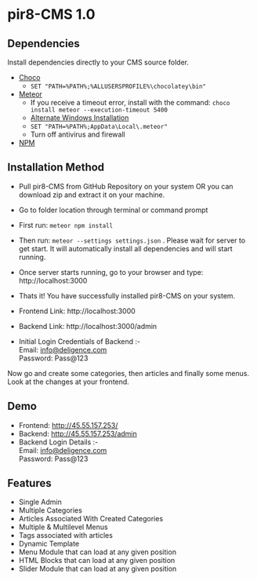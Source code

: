 # pir8-CMS 1.0

## Dependencies
Install dependencies directly to your CMS source folder.
- [Choco](https://chocolatey.org/install) 
    - `SET "PATH=%PATH%;%ALLUSERSPROFILE%\chocolatey\bin"`    
- [Meteor](https://www.meteor.com/install)
    - If you receive a timeout error, install with the command: `choco install meteor --execution-timeout 5400`
    - [Alternate Windows Installation](https://github.com/meteor/docs/blob/master/long-form/alternate-windows-installation.md)
    - `SET "PATH=%PATH%;AppData\Local\.meteor"`
    - Turn off antivirus and firewall
- [NPM](https://www.npmjs.com/get-npm)


## Installation Method
- Pull pir8-CMS from GitHub Repository on your system OR you can download zip and extract it on your machine.
- Go to folder location through terminal or command prompt
- First run: `meteor npm install` 
- Then run: `meteor --settings settings.json` . Please wait for server to get start. It will automatically install all dependencies and will start running.
- Once server starts running, go to your browser and type: http://localhost:3000
- Thats it! You have successfully installed pir8-CMS on your system.

- Frontend Link: http://localhost:3000
- Backend Link: http://localhost:3000/admin

- Initial Login Credentials of Backend :-<br>
	Email: info@deligence.com<br>
	Password: Pass@123

Now go and create some categories, then articles and finally some menus. Look at the changes at your frontend.

## Demo
- Frontend: http://45.55.157.253/
- Backend: http://45.55.157.253/admin
- Backend Login Details :-<br>
	Email: info@deligence.com<br>
	Password: Pass@123

## Features
- Single Admin
- Multiple Categories
- Articles Associated With Created Categories
- Multiple & Multilevel Menus
- Tags associated with articles
- Dynamic Template
- Menu Module that can load at any given position
- HTML Blocks that can load at any given position
- Slider Module that can load at any given position

